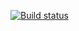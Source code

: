 [![Build status](https://ci.appveyor.com/api/projects/status/8arwqvriqyto1cro?svg=true)](https://ci.appveyor.com/project/datska/ci-api-52cqs)

